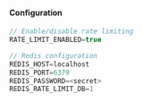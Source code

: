 #### Configuration

```javascript
// Enable/disable rate limiting
RATE_LIMIT_ENABLED=true

// Redis configuration
REDIS_HOST=localhost
REDIS_PORT=6379
REDIS_PASSWORD=<secret>
REDIS_RATE_LIMIT_DB=1
```
